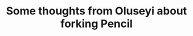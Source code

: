 ---
title: 'Some thoughts from Oluseyi about forking Pencil'
redirect_to:
  - 'https://discuss.pencil2d.org/t/some-thoughts-from-oluseyi-about-forking-pencil/492'
---